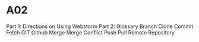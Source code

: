 # A02
Part 1: Directions on Using Webstorm
Part 2: Glossary
Branch
Clone
Commit
Fetch
GIT
Github
Merge
Merge Conflict
Push
Pull
Remote
Repository
